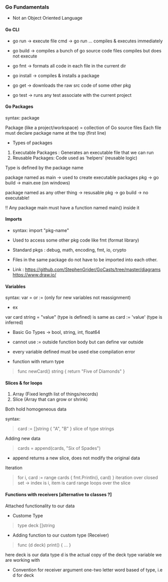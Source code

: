 ### Go Fundamentals

* Not an Object Oriented Language

#### Go CLI

* go run -> execute file cmd -> go run <filename> <file2> ...
    compiles & executes immediately

* go build -> compiles a bunch of go source code files
    compiles but does not execute

* go fmt -> formats all code in each file in the current dir

* go install -> compiles & installs a package

* go get -> downloads the raw src code of some other pkg

* go test -> runs any test associate with the current project


#### Go Packages

syntax: package <package-name> 

Package (like a project/workspace) =  collection of Go source files
Each file must declare package name at the top (first line)

* Types of packages

1. Executable Packages : Generates an executable file that we can run
2. Reusable Packages: Code used as 'helpers' (reusable logic)

Type is defined by the package name

package named as main -> used to create executable packages
pkg -> go build -> main.exe (on windows)

package named as any other thing -> resusable 
pkg -> go build -> no executable!

!! Any package main must have a function named main() inside it

#### Imports

* syntax: import "pkg-name"
* Used to access some other pkg code like fmt (format library)
* Standard pkgs : debug, math, encoding, fmt, io, crypto
* Files in the same package do not have to be imported into each other.

* Link : https://github.com/StephenGrider/GoCasts/tree/master/diagrams
         https://www.draw.io/


#### Variables

syntax: var <identifier> <type> = <value>
or <identifier> := <value> (only for new variables not reassignment)
* ex

var card string = "value" (type is defined)
is same as
card := 'value' (type is inferred)

* Basic Go Types -> bool, string, int, float64
* cannot use := outside function body but can define var outside
* every variable defined must be used else compilation error

* function with return type

> func newCard() string {
	return "Five of Diamonds"
}

#### Slices & for loops

1. Array (Fixed length list of things/records)
2. Slice (Array that can grow or shrink)

Both hold homogeneous data  

syntax:
> card := []string { "A", "B" }
slice of type strings

Adding new data
>cards = append(cards, "Six of Spades")
* append returns a new slice, does not modify the original data

Iteration
>   for i, card := range cards {
		fmt.Println(i, card)
	}
iteration over closed set -> index is i, item is card
range loops over the slice


#### Functions with receivers [alternative to classes ?]

Attached functionality to our data

* Custome Type
> type deck []string

* Adding function to our custom type (Receiver)
> func (d deck) print() { ... }

here deck is our data type 
d is the actual copy of the deck type variable we are working with
* Convention for receiver argument
one-two letter word based of type, i.e d for deck








